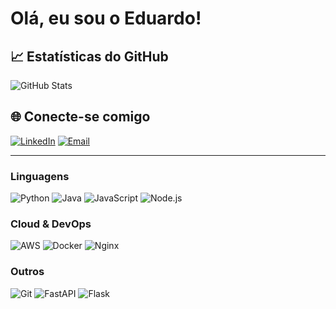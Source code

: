 # Olá, eu sou o Eduardo!

## 📈 Estatísticas do GitHub

![GitHub Stats](https://github-readme-stats.vercel.app/api?username=EduardoBomfim\&show_icons=true\&theme=tokyonight)

## 🌐 Conecte-se comigo

[![LinkedIn](https://img.shields.io/badge/LinkedIn-0A66C2?style=for-the-badge\&logo=linkedin\&logoColor=white)](https://www.linkedin.com/in/eduardo-de-andrade-do-bomfim-j%C3%BAnior-47986528b/)
[![Email](https://img.shields.io/badge/Email-D14836?style=for-the-badge\&logo=gmail\&logoColor=white)](mailto:eduardo.a.junior.dev@gmail.com)

---

### Linguagens

![Python](https://img.shields.io/badge/Python-3776AB?style=for-the-badge\&logo=python\&logoColor=white)
![Java](https://img.shields.io/badge/Java-ED8B00?style=for-the-badge\&logo=openjdk\&logoColor=white)
![JavaScript](https://img.shields.io/badge/JavaScript-F7DF1E?style=for-the-badge\&logo=javascript\&logoColor=black)
![Node.js](https://img.shields.io/badge/Node.js-43853D?style=for-the-badge\&logo=node.js\&logoColor=white)

### Cloud & DevOps

![AWS](https://img.shields.io/badge/AWS-232F3E?style=for-the-badge\&logo=amazon-aws\&logoColor=white)
![Docker](https://img.shields.io/badge/Docker-2496ED?style=for-the-badge\&logo=docker\&logoColor=white)
![Nginx](https://img.shields.io/badge/Nginx-009639?style=for-the-badge\&logo=nginx\&logoColor=white)

### Outros

![Git](https://img.shields.io/badge/Git-F05032?style=for-the-badge\&logo=git\&logoColor=white)
![FastAPI](https://img.shields.io/badge/FastAPI-009688?style=for-the-badge\&logo=fastapi\&logoColor=white)
![Flask](https://img.shields.io/badge/Flask-000000?style=for-the-badge\&logo=flask\&logoColor=white)
